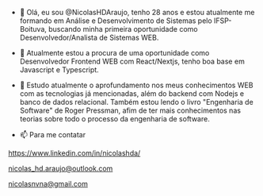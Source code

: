 - 👋 Olá, eu sou @NicolasHDAraujo, tenho 28 anos e estou atualmente me formando em Análise e Desenvolvimento de Sistemas pelo IFSP-Boituva, buscando minha primeira oportunidade
como Desenvolvedor/Analista de Sistemas WEB.

- 👀 Atualmente estou a procura de uma oportunidade como Desenvolvedor Frontend WEB com React/Nextjs, tenho boa base em Javascript e Typescript.

- 🌱 Estudo atualmente o aprofundamento nos meus conhecimentos WEB com as tecnologias já mencionadas, além do backend com Nodejs e banco de dados relacional. Também estou lendo o 
livro "Engenharia de Software" de Roger Pressman, afim de ter mais conhecimentos nas teorias sobre todo o processo da engenharia de software.

- 📫 Para me contatar

https://www.linkedin.com/in/nicolashda/

nicolas_hd.araujo@outlook.com

nicolasnvna@gmail.com

